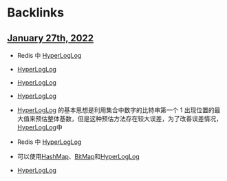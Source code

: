 
# Backlinks
## [January 27th, 2022](<January 27th, 2022.md>)
- Redis 中 [HyperLogLog](<HyperLogLog.md>)

- [HyperLogLog](<HyperLogLog.md>)

- [HyperLogLog](<HyperLogLog.md>)

- [HyperLogLog](<HyperLogLog.md>)

- [HyperLogLog](<HyperLogLog.md>) 的基本思想是利用集合中数字的比特串第一个 1 出现位置的最大值来预估整体基数，但是这种预估方法存在较大误差，为了改善误差情况，[HyperLogLog](<HyperLogLog.md>)中

- Redis 中 [HyperLogLog](<HyperLogLog.md>)

- 可以使用[HashMap](<HashMap.md>)、[BitMap](<BitMap.md>)和[HyperLogLog](<HyperLogLog.md>)

- [HyperLogLog](<HyperLogLog.md>)


